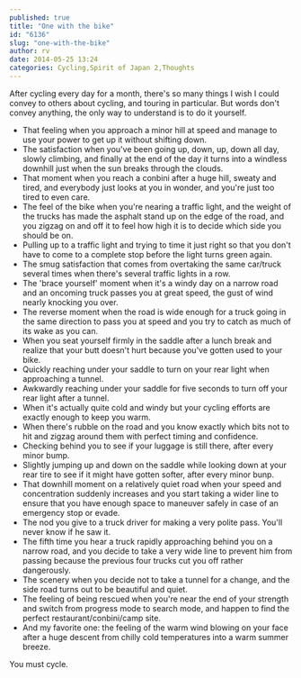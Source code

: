 ```yaml
---
published: true
title: "One with the bike"
id: "6136"
slug: "one-with-the-bike"
author: rv
date: 2014-05-25 13:24
categories: Cycling,Spirit of Japan 2,Thoughts
---
```

After cycling every day for a month, there's so many things I wish I could convey to others about cycling, and touring in particular. But words don't convey anything, the only way to understand is to do it yourself.
<ul>
	<li>That feeling when you approach a minor hill at speed and manage to use your power to get up it without shifting down.</li>
	<li>The satisfaction when you've been going up, down, up, down all day, slowly climbing, and finally at the end of the day it turns into a windless downhill just when the sun breaks through the clouds.</li>
	<li>That moment when you reach a conbini after a huge hill, sweaty and tired, and everybody just looks at you in wonder, and you're just too tired to even care.</li>
	<li>The feel of the bike when you're nearing a traffic light, and the weight of the trucks has made the asphalt stand up on the edge of the road, and you zigzag on and off it to feel how high it is to decide which side you should be on.</li>
	<li>Pulling up to a traffic light and trying to time it just right so that you don't have to come to a complete stop before the light turns green again.</li>
	<li>The smug satisfaction that comes from overtaking the same car/truck several times when there's several traffic lights in a row.</li>
	<li>The 'brace yourself' moment when it's a windy day on a narrow road and an oncoming truck passes you at great speed, the gust of wind nearly knocking you over.</li>
	<li>The reverse moment when the road is wide enough for a truck going in the same direction to pass you at speed and you try to catch as much of its wake as you can.</li>
	<li>When you seat yourself firmly in the saddle after a lunch break and realize that your butt doesn't hurt because you've gotten used to your bike.</li>
	<li>Quickly reaching under your saddle to turn on your rear light when approaching a tunnel.</li>
	<li>Awkwardly reaching under your saddle for five seconds to turn off your rear light after a tunnel.</li>
	<li>When it's actually quite cold and windy but your cycling efforts are exactly enough to keep you warm.</li>
	<li>When there's rubble on the road and you know exactly which bits not to hit and zigzag around them with perfect timing and confidence.</li>
	<li>Checking behind you to see if your luggage is still there, after every minor bump.</li>
	<li>Slightly jumping up and down on the saddle while looking down at your rear tire to see if it might have gotten softer, after every minor bunp.</li>
	<li>That downhill moment on a relatively quiet road when your speed and concentration suddenly increases and you start taking a wider line to ensure that you have enough space to maneuver safely in case of an emergency stop or evade.</li>
	<li>The nod you give to a truck driver for making a very polite pass. You'll never know if he saw it.</li>
	<li>The fifth time you hear a truck rapidly approaching behind you on a narrow road, and you decide to take a very wide line to prevent him from passing because the previous four trucks cut you off rather dangerously.</li>
	<li>The scenery when you decide not to take a tunnel for a change, and the side road turns out to be beautiful and quiet.</li>
	<li>The feeling of being rescued when you're near the end of your strength and switch from progress mode to search mode, and happen to find the perfect restaurant/conbini/camp site.</li>
	<li>And my favorite one: the feeling of the warm wind blowing on your face after a huge descent from chilly cold temperatures into a warm summer breeze.</li>
</ul>
You must cycle.